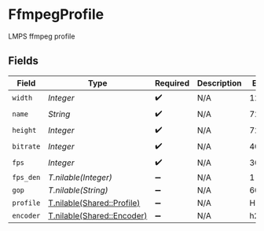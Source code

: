# FfmpegProfile

LMPS ffmpeg profile


## Fields

| Field                                                        | Type                                                         | Required                                                     | Description                                                  | Example                                                      |
| ------------------------------------------------------------ | ------------------------------------------------------------ | ------------------------------------------------------------ | ------------------------------------------------------------ | ------------------------------------------------------------ |
| `width`                                                      | *Integer*                                                    | :heavy_check_mark:                                           | N/A                                                          | 1280                                                         |
| `name`                                                       | *String*                                                     | :heavy_check_mark:                                           | N/A                                                          | 720p                                                         |
| `height`                                                     | *Integer*                                                    | :heavy_check_mark:                                           | N/A                                                          | 720                                                          |
| `bitrate`                                                    | *Integer*                                                    | :heavy_check_mark:                                           | N/A                                                          | 4000                                                         |
| `fps`                                                        | *Integer*                                                    | :heavy_check_mark:                                           | N/A                                                          | 30                                                           |
| `fps_den`                                                    | *T.nilable(Integer)*                                         | :heavy_minus_sign:                                           | N/A                                                          | 1                                                            |
| `gop`                                                        | *T.nilable(String)*                                          | :heavy_minus_sign:                                           | N/A                                                          | 60                                                           |
| `profile`                                                    | [T.nilable(Shared::Profile)](../../models/shared/profile.md) | :heavy_minus_sign:                                           | N/A                                                          | H264High                                                     |
| `encoder`                                                    | [T.nilable(Shared::Encoder)](../../models/shared/encoder.md) | :heavy_minus_sign:                                           | N/A                                                          | h264                                                         |